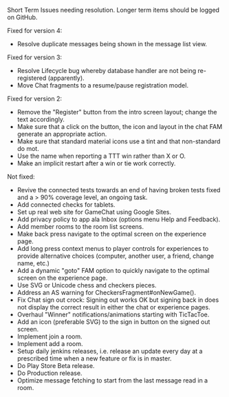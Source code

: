 Short Term Issues needing resolution.  Longer term items should be logged on GitHub.

Fixed for version 4:

- Resolve duplicate messages being shown in the message list view.

Fixed for version 3:

- Resolve Lifecycle bug whereby database handler are not being re-registered (apparently).
- Move Chat fragments to a resume/pause registration model.

Fixed for version 2:

- Remove the "Register" button from the intro screen layout; change the text accordingly.
- Make sure that a click on the button, the icon and layout in the chat FAM generate an appropriate action.
- Make sure that standard material icons use a tint and that non-standard do mot.
- Use the name when reporting a TTT win rather than X or O.
- Make an implicit restart after a win or tie work correctly.

Not fixed:
- Revive the connected tests towards an end of having broken tests fixed and a > 90% coverage level, an ongoing task.
- Add connected checks for tablets.
- Set up real web site for GameChat using Google Sites.
- Add privacy policy to app ala Inbox (options menu Help and Feedback).
- Add member rooms to the room list screens.
- Make <experience> back press navigate to the optimal screen on the experience page.
- Add long press context menus to player controls for experiences to provide alternative choices (computer, another user, a friend, change name, etc.)
- Add a dynamic "goto" FAM option to quickly navigate to the optimal screen on the experience page.
- Use SVG or Unicode chess and checkers pieces.
- Address an AS warning for CheckersFragment#onNewGame().
- Fix Chat sign out crock:  Signing out works OK but signing back in does not display the correct result in either the chat or experience pages.
- Overhaul "Winner" notifications/animations starting with TicTacToe.
- Add an icon (preferable SVG) to the sign in button on the signed out screen.
- Implement join a room.
- Implement add a room.
- Setup daily jenkins releases, i.e. release an update every day at a prescribed time when a new feature or fix is in master.
- Do Play Store Beta release.
- Do Production release.
- Optimize message fetching to start from the last message read in a room.
